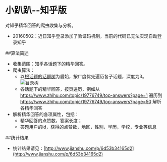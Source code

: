 小趴趴--知乎版
================================
对知乎精华回答的爬虫收集与分析。

* 20160502：近日知乎登录添加了验证码机制，当前的代码已无法实现自动登录知乎

##算法简述
* 收集范围：知乎各话题下的精华回答。
* 爬虫算法：
  * 以[根话题的话题树](https://www.zhihu.com/topic/19776749/organize/entire)为启始，按广度优先遍历各子话题，深度为3。
![目录树](https://raw.githubusercontent.com/SmileXie/zhihu_crawler/master/images/topic_tree.png)
  * 各话题下的精华回答，按页遍历，例如从 https://www.zhihu.com/topic/19776749/top-answers?page=1
遍历到
https://www.zhihu.com/topic/19776749/top-answers?page=50
解析各精华回答
* 解析精华回答的各项属性，包括：
  * 精华回答的点赞数，答案长度；
  * 答题用户的id，获得的点赞数，地区，性别，学历，学校，专业等信息

##统计结果
* 统计结果请见：[http://www.jianshu.com/p/6d53b34165d2](http://www.jianshu.com/p/6d53b34165d2)

